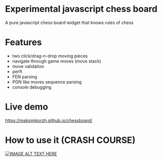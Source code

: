 # Experimental javascript chess board
A pure javascript chess board widget that knows rules of chess

# Features
 - two click/drag-n-drop moving pieces
 - navigate through game moves (move stack)
 - move validation
 - perft
 - FEN parsing
 - PGN like moves sequence parsing
 - console debugging

# Live demo
https://maksimkorzh.github.io/chessboard/

# How to use it (CRASH COURSE)
[![IMAGE ALT TEXT HERE](https://img.youtube.com/vi/QFY1Mbcueno/0.jpg)](https://www.youtube.com/watch?v=QFY1Mbcueno&feature=youtu.be)

